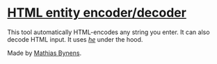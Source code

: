 # [HTML entity encoder/decoder](https://mothereff.in/html-entities)

This tool automatically HTML-encodes any string you enter. It can also decode HTML input. It uses [_he_](https://mths.be/he) under the hood.

Made by [Mathias Bynens](https://mathiasbynens.be/).

